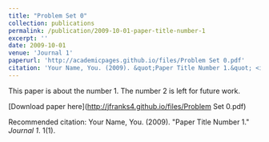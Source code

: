 ```yaml
---
title: "Problem Set 0"
collection: publications
permalink: /publication/2009-10-01-paper-title-number-1
excerpt: ''
date: 2009-10-01
venue: 'Journal 1'
paperurl: 'http://academicpages.github.io/files/Problem Set 0.pdf'
citation: 'Your Name, You. (2009). &quot;Paper Title Number 1.&quot; <i>Journal 1</i>. 1(1).'
---
```

This paper is about the number 1. The number 2 is left for future work.

[Download paper here](http://jfranks4.github.io/files/Problem Set 0.pdf)

Recommended citation: Your Name, You. (2009). "Paper Title Number 1." <i>Journal 1</i>. 1(1).